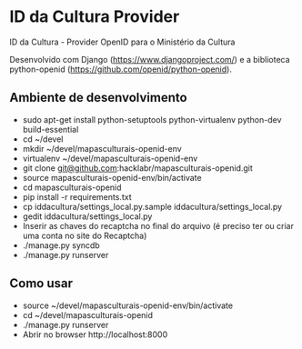 ID da Cultura Provider
======================

ID da Cultura - Provider OpenID para o Ministério da Cultura

Desenvolvido com Django (https://www.djangoproject.com/) e a biblioteca python-openid (https://github.com/openid/python-openid).

Ambiente de desenvolvimento
---------------------------

- sudo apt-get install python-setuptools python-virtualenv python-dev build-essential
- cd ~/devel
- mkdir ~/devel/mapasculturais-openid-env
- virtualenv ~/devel/mapasculturais-openid-env
- git clone git@github.com:hacklabr/mapasculturais-openid.git
- source mapasculturais-openid-env/bin/activate
- cd mapasculturais-openid
- pip install -r requirements.txt
- cp iddacultura/settings_local.py.sample iddacultura/settings_local.py
- gedit iddacultura/settings_local.py
- Inserir as chaves do recaptcha no final do arquivo (é preciso ter ou criar uma conta no site do Recaptcha)
- ./manage.py syncdb
- ./manage.py runserver

Como usar
---------

- source ~/devel/mapasculturais-openid-env/bin/activate
- cd ~/devel/mapasculturais-openid
- ./manage.py runserver
- Abrir no browser http://localhost:8000
